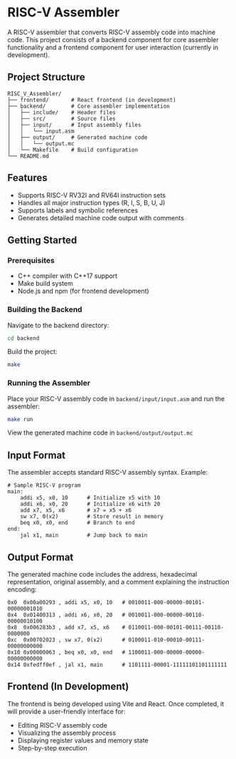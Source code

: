# RISC-V Assembler

A RISC-V assembler that converts RISC-V assembly code into machine code. This project consists of a backend component for core assembler functionality and a frontend component for user interaction (currently in development).

## Project Structure
```
RISC_V_Assembler/
├── frontend/       # React frontend (in development)
├── backend/        # Core assembler implementation
│   ├── include/    # Header files
│   ├── src/        # Source files
│   ├── input/      # Input assembly files
│   │   └── input.asm
│   ├── output/     # Generated machine code
│   │   └── output.mc
│   └── Makefile    # Build configuration
└── README.md
```

## Features
- Supports RISC-V RV32I and RV64I instruction sets
- Handles all major instruction types (R, I, S, B, U, J)
- Supports labels and symbolic references
- Generates detailed machine code output with comments

## Getting Started

### Prerequisites
- C++ compiler with C++17 support
- Make build system
- Node.js and npm (for frontend development)

### Building the Backend
Navigate to the backend directory:
```sh
cd backend
```
Build the project:
```sh
make
```

### Running the Assembler
Place your RISC-V assembly code in `backend/input/input.asm` and run the assembler:
```sh
make run
```
View the generated machine code in `backend/output/output.mc`

## Input Format
The assembler accepts standard RISC-V assembly syntax. Example:
```assembly
# Sample RISC-V program
main:
    addi x5, x0, 10      # Initialize x5 with 10
    addi x6, x0, 20      # Initialize x6 with 20
    add x7, x5, x6       # x7 = x5 + x6
    sw x7, 0(x2)         # Store result in memory
    beq x0, x0, end      # Branch to end
end:
    jal x1, main         # Jump back to main
```

## Output Format
The generated machine code includes the address, hexadecimal representation, original assembly, and a comment explaining the instruction encoding:
```
0x0  0x00a00293 , addi x5, x0, 10   # 0010011-000-00000-00101-00000001010
0x4  0x01400313 , addi x6, x0, 20   # 0010011-000-00000-00110-00000010100
0x8  0x006283b3 , add x7, x5, x6    # 0110011-000-00101-00111-00110-0000000
0xc  0x00702023 , sw x7, 0(x2)      # 0100011-010-00010-00111-00000000000
0x10 0x00000063 , beq x0, x0, end   # 1100011-000-00000-00000-00000000000
0x14 0xfedff0ef , jal x1, main      # 1101111-00001-11111101101111111
```

## Frontend (In Development)
The frontend is being developed using Vite and React. Once completed, it will provide a user-friendly interface for:
- Editing RISC-V assembly code
- Visualizing the assembly process
- Displaying register values and memory state
- Step-by-step execution

